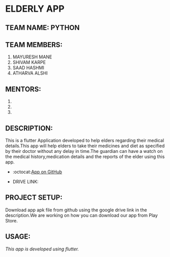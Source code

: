 # ELDERLY APP

## TEAM NAME: PYTHON

## TEAM MEMBERS:
 1. MAYURESH MANE
 2. SHIVAM KARPE
 3. SAAD HASHMI
 4. ATHARVA ALSHI

 ## MENTORS:
 1.
 2.
 3.

## DESCRIPTION:

This is a flutter Application developed to help elders regarding their medical details.This app will help elders to take their medicines and diet as specified by their doctor without any delay in time.The guardian can have a watch on the medical history,medication details and the reports of the elder using this app.

* :octocat:[App on GitHub](https://github.com/Mayuresh351/Elderly_App.git)

* DRIVE LINK:

## PROJECT SETUP:

Download app apk file from github using the google drive link in the description.We are working on how you can download our app from Play Store.

## USAGE:



*This app is developed using flutter.*